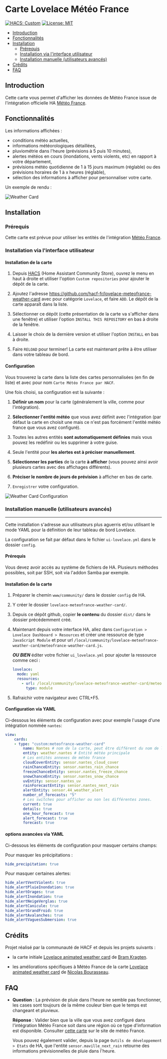 # Carte Lovelace Météo France

[![HACS: Custom](https://img.shields.io/badge/HACS-Custom-orange.svg)](https://github.com/custom-components/hacs) [![License: MIT](https://img.shields.io/badge/License-MIT-yellow.svg)](https://opensource.org/licenses/MIT)

- [Introduction](#Introduction)
- [Fonctionnalités](#Fonctionnalités)
- [Installation](#Installation)
  - [Prérequis](#Prérequis)
  - [Installation via l'interface utilisateur](#Installation-via-l'interface-utilisateur)
  - [Installation manuelle (utilisateurs avancés)](<#Installation-manuelle-(utilisateurs-avancés)>)
- [Crédits](#Crédits)
- [FAQ](#FAQ)

## Introduction

Cette carte vous permet d'afficher les données de Météo France issue de l'intégration officielle HA [Météo France](https://www.home-assistant.io/integrations/meteo_france/).

## Fonctionnalités

Les informations affichées :

- conditions météo actuelles,
- informations météorologiques détaillées,
- pluviométrie dans l'heure (prévisions à 5 puis 10 minutes),
- alertes météos en cours (inondations, vents violents, etc) en rapport à votre département,
- prévisions météo quotidienne de 1 à 15 jours maximum (réglable) ou des prévisions horaires de 1 à x heures (réglable),
- sélection des informations à afficher pour personnaliser votre carte.

Un exemple de rendu :

![Weather Card](https://github.com/hacf-fr/lovelace-meteofrance-weather-card/blob/Meteo-France/meteofrance-weather-card.png)

## Installation

### Prérequis

Cette carte est prévue pour utiliser les entités de l'intégration [Météo France](https://www.home-assistant.io/integrations/meteo_france/).

### Installation via l'interface utilisateur

#### Installation de la carte

1. Depuis [HACS](https://hacs.xyz/) (Home Assistant Community Store), ouvrez le menu en haut à droite et utiliser l'option `Custom repositories` pour ajouter le dépôt de la carte.

2. Ajoutez l'adresse <https://github.com/hacf-fr/lovelace-meteofrance-weather-card> avec pour catégorie `Lovelace`, et faire `ADD`. Le dépôt de la carte apparaît dans la liste.

3. Sélectionner ce dépôt (cette présentation de la carte va s'afficher dans une fenêtre) et utiliser l'option `INSTALL THIS REPOSITORY` en bas à droite de la fenêtre.

4. Laisser le choix de la dernière version et utiliser l'option `INSTALL` en bas à droite.

5. Faire `RELOAD` pour terminer! La carte est maintenant prête à être utiliser dans votre tableau de bord.

#### Configuration

Vous trouverez la carte dans la liste des cartes personnalisées (en fin de liste) et avec pour nom `Carte Météo France par HACF`.

Une fois choisi, sa configuration est la suivante :

1. **Définir un nom** pour la carte (généralement la ville, comme pour l'intégration).

2. **Sélectionner l'entité météo** que vous avez définit avec l'intégration (par défaut la carte en choisit une mais ce n'est pas forcément l'entité météo france que vous avez configuré).

3. Toutes les autres entités **sont automatiquement définies** mais vous pouvez les redéfinir ou les supprimer à votre guise.

4. Seule l'entité pour **les alertes est à préciser manuellement**.

5. **Sélectionner les parties** de la carte **à afficher** (vous pouvez ainsi avoir plusieurs cartes avec des affichages différents).

6. **Préciser le nombre de jours de prévision** à afficher en bas de carte.

7. `Enregistrer` votre configuration.

![Weather Card Configuration](https://github.com/hacf-fr/lovelace-meteofrance-weather-card/blob/Meteo-France/meteofrance-weather-card-editor.png)

### Installation manuelle (utilisateurs avancés)

---

Cette installation s'adresse aux utilisateurs plus aguerris et/ou utilisant le mode YAML pour la définition de leur tableau de bord Lovelace.

La configuration se fait par défaut dans le fichier `ui-lovelace.yml` dans le dossier `config`.

#### Prérequis

Vous devez avoir accès au système de fichiers de HA. Plusieurs méthodes possibles, soit par SSH, soit via l'addon Samba par exemple.

#### Installation de la carte

1. Préparer le chemin `www/community/` dans le dossier `config` de HA.

2. Y créer le dossier `lovelace-meteofrance-weather-card/`.

3. Depuis ce dépôt github, copier **le contenu** du dossier `dist/` dans le dossier précédemment créé.

4. Maintenant depuis votre interface HA, allez dans `Configuration > Lovelace Dashboard > Resources` et créer une ressource de type `JavaScript Module` et pour url `/local/community/lovelace-meteofrance-weather-card/meteofrance-weather-card.js`.

   **_OU BIEN_** éditer votre fichier `ui_lovelace.yml` pour ajouter la ressource comme ceci :

   ```yaml
   lovelace:
     mode: yaml
     resources:
       - url: /local/community/lovelace-meteofrance-weather-card/meteofrance-weather-card.js
         type: module
   ```

5. Rafraichir votre navigateur avec CTRL+F5.

#### Configuration via YAML

Ci-dessous les éléments de configuration avec pour exemple l'usage d'une intégration nommée `nantes`:

```yaml
view:
    cards:
    - type: "custom:meteofrance-weather-card"
        name: Nantes # nom de la carte, peut être différent du nom de l'intégration
        entity: weather.nantes # Entité météo principale
        # Les entités annexes de météo france
        cloudCoverEntity: sensor.nantes_cloud_cover
        rainChanceEntity: sensor.nantes_rain_chance
        freezeChanceEntity: sensor.nantes_freeze_chance
        snowChanceEntity: sensor.nantes_snow_chance
        uvEntity: sensor.nantes_uv
        rainForecastEntity: sensor.nantes_next_rain
        alertEntity: sensor.44_weather_alert
        number_of_forecasts: "5"
        # Les switches pour afficher ou non les différentes zones.
        current: true
        details: true
        one_hour_forecast: true
        alert_forecast: true
        forecast: true
```

#### options avancées via YAML

Ci-dessous les éléments de configuration pour masquer certains champs:

Pour masquer les précipitations :
```yaml
hide_precipitation: true
```

Pour masquer certaines alertes:
```yaml
hide_alertVentViolent: true
hide_alertPluieInondation: true
hide_alertOrages: true
hide_alertInondation: true
hide_alertNeigeVerglas: true
hide_alertCanicule: true
hide_alertGrandFroid: true
hide_alertAvalanches: true
hide_alertVaguesSubmersion: true
```

## Crédits

Projet réalisé par la communauté de HACF et depuis les projets suivants :

- la carte initiale [Lovelace animated weather card](https://github.com/bramkragten/weather-card) de [Bram Kragten](https://github.com/bramkragten).

- les améliorations spécifiques à Météo France de la carte [Lovelace animated weather card](https://github.com/Imbuzi/meteo-france-weather-card) de [Nicolas Bourasseau](https://github.com/Imbuzi).

## FAQ

- **Question** : La prévision de pluie dans l'heure ne semble pas fonctionner, les cases sont toujours de la même couleur bien que le temps est changeant et pluvieux.

  **Réponse** : Valider bien que la ville que vous avez configuré dans l'intégration Météo France soit dans une région où ce type d'information est disponible. Consulter [cette carte](https://meteo.orange.fr/previsions-pluie/) sur le site de météo France.

  Vous pouvez également valider, depuis la page `Outils de développement > Etats` de HA, que l'entité `sensor.maville_next_rain` retourne des informations prévisionnelles de pluie dans l'heure.
